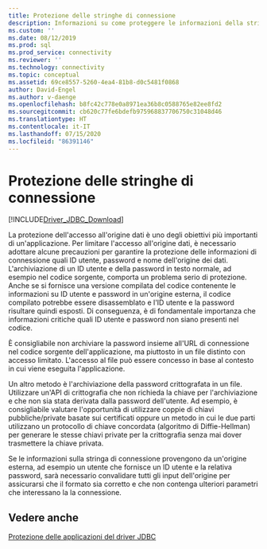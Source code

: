```yaml
---
title: Protezione delle stringhe di connessione
description: Informazioni su come proteggere le informazioni della stringa di connessione quando si usa JDBC Driver per SQL Server.
ms.custom: ''
ms.date: 08/12/2019
ms.prod: sql
ms.prod_service: connectivity
ms.reviewer: ''
ms.technology: connectivity
ms.topic: conceptual
ms.assetid: 69ce8557-5260-4ea4-81b8-d0c5481f0868
author: David-Engel
ms.author: v-daenge
ms.openlocfilehash: b8fc42c778e0a8971ea36b8c0588765e82ee8fd2
ms.sourcegitcommit: cb620c77fe6bdefb975968837706750c31048d46
ms.translationtype: HT
ms.contentlocale: it-IT
ms.lasthandoff: 07/15/2020
ms.locfileid: "86391146"
---
```

# <a name="securing-connection-strings"></a>Protezione delle stringhe di connessione

[!INCLUDE[Driver_JDBC_Download](../../includes/driver_jdbc_download.md)]

La protezione dell'accesso all'origine dati è uno degli obiettivi più importanti di un'applicazione. Per limitare l'accesso all'origine dati, è necessario adottare alcune precauzioni per garantire la protezione delle informazioni di connessione quali ID utente, password e nome dell'origine dei dati. L'archiviazione di un ID utente e della password in testo normale, ad esempio nel codice sorgente, comporta un problema serio di protezione. Anche se si fornisce una versione compilata del codice contenente le informazioni su ID utente e password in un'origine esterna, il codice compilato potrebbe essere disassemblato e l'ID utente e la password risultare quindi esposti. Di conseguenza, è di fondamentale importanza che informazioni critiche quali ID utente e password non siano presenti nel codice.

È consigliabile non archiviare la password insieme all'URL di connessione nel codice sorgente dell'applicazione, ma piuttosto in un file distinto con accesso limitato. L'accesso al file può essere concesso in base al contesto in cui viene eseguita l'applicazione.

Un altro metodo è l'archiviazione della password crittografata in un file. Utilizzare un'API di crittografia che non richieda la chiave per l'archiviazione e che non sia stata derivata dalla password dell'utente. Ad esempio, è consigliabile valutare l'opportunità di utilizzare coppie di chiavi pubbliche/private basate sui certificati oppure un metodo in cui le due parti utilizzano un protocollo di chiave concordata (algoritmo di Diffie-Hellman) per generare le stesse chiavi private per la crittografia senza mai dover trasmettere la chiave privata.

Se le informazioni sulla stringa di connessione provengono da un'origine esterna, ad esempio un utente che fornisce un ID utente e la relativa password, sarà necessario convalidare tutti gli input dell'origine per assicurarsi che il formato sia corretto e che non contenga ulteriori parametri che interessano la la connessione.

## <a name="see-also"></a>Vedere anche

[Protezione delle applicazioni del driver JDBC](../../connect/jdbc/securing-jdbc-driver-applications.md)

